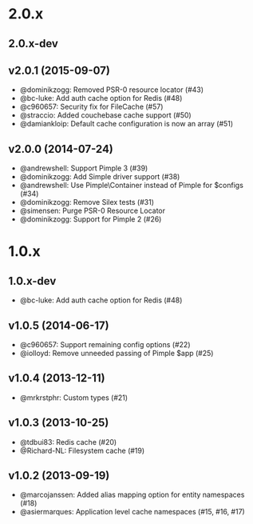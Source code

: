 # 2.0.x

## 2.0.x-dev

## v2.0.1 (2015-09-07)

 * @dominikzogg: Removed PSR-0 resource locator (#43)
 * @bc-luke: Add auth cache option for Redis (#48)
 * @c960657: Security fix for FileCache (#57)
 * @straccio: Added couchebase cache support (#50)
 * @damiankloip: Default cache configuration is now an array (#51)

## v2.0.0 (2014-07-24)

 * @andrewshell: Support Pimple 3 (#39)
 * @dominikzogg: Add Simple driver support (#38)
 * @andrewshell: Use Pimple\Container instead of Pimple for $configs (#34)
 * @dominikzogg: Remove Silex tests (#31)
 * @simensen: Purge PSR-0 Resource Locator
 * @dominikzogg: Support for Pimple 2 (#26)

# 1.0.x

## 1.0.x-dev

 * @bc-luke: Add auth cache option for Redis (#48)

## v1.0.5 (2014-06-17)

 * @c960657: Support remaining config options (#22)
 * @iolloyd: Remove unneeded passing of Pimple $app (#25)

## v1.0.4 (2013-12-11)

 * @mrkrstphr: Custom types (#21)

## v1.0.3 (2013-10-25)

 * @tdbui83: Redis cache (#20)
 * @Richard-NL: Filesystem cache (#19)

## v1.0.2 (2013-09-19)

 * @marcojanssen: Added alias mapping option for entity namespaces (#18)
 * @asiermarques: Application level cache namespaces (#15, #16, #17)
